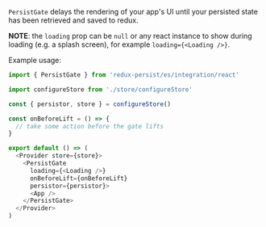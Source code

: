 `PersistGate` delays the rendering of your app's UI until your persisted state has been retrieved and saved to redux.

**NOTE**: the `loading` prop can be `null` or any react instance to show during loading (e.g. a splash screen), for example `loading={<Loading />}`.

Example usage:

```js
import { PersistGate } from 'redux-persist/es/integration/react'

import configureStore from './store/configureStore'

const { persistor, store } = configureStore()

const onBeforeLift = () => {
  // take some action before the gate lifts
}

export default () => (
  <Provider store={store}>
    <PersistGate 
      loading={<Loading />}
      onBeforeLift={onBeforeLift}
      persistor={persistor}>
      <App />
    </PersistGate>
  </Provider>
)
```
